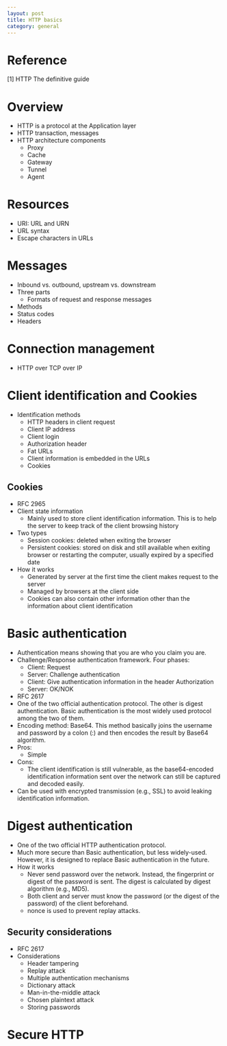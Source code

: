 ```yaml
---
layout: post
title: HTTP basics
category: general
---
```


# Reference
[1] HTTP The definitive guide

# Overview
- HTTP is a protocol at the Application layer
- HTTP transaction, messages
- HTTP architecture components
  - Proxy
  - Cache
  - Gateway
  - Tunnel
  - Agent

# Resources
- URI: URL and URN
- URL syntax
- Escape characters in URLs

# Messages
- Inbound vs. outbound, upstream vs. downstream
- Three parts
  - Formats of request and response messages
- Methods
- Status codes
- Headers

# Connection management
- HTTP over TCP over IP

# Client identification and Cookies
- Identification methods
  - HTTP headers in client request
  - Client IP address
  - Client login
   - Authorization header
  - Fat URLs
   - Client information is embedded in the URLs
  - Cookies

## Cookies
- RFC 2965
- Client state information
  - Mainly used to store client identification information. This is to help the server to keep track of the client browsing history
- Two types
  - Session cookies: deleted when exiting the browser
  - Persistent cookies: stored on disk and still available when exiting browser or restarting the computer, usually expired by a specified date
- How it works
  - Generated by server at the first time the client makes request to the server
  - Managed by browsers at the client side
  - Cookies can also contain other information other than the information about client identification

# Basic authentication
- Authentication means showing that you are who you claim you are.
- Challenge/Response authentication framework. Four phases:
  - Client: Request
  - Server: Challenge authentication
  - Client: Give authentication information in the header Authorization
  - Server: OK/NOK
- RFC 2617
- One of the two official authentication protocol. The other is digest authentication. Basic authentication is the most widely used protocol among the two of them.
- Encoding method: Base64. This method basically joins the username and password by a colon (:) and then encodes the result by Base64 algorithm.
- Pros:
  - Simple
- Cons:
  - The client identification is still vulnerable, as the base64-encoded identification information sent over the network can still be captured and decoded easily.
- Can be used with encrypted transmission (e.g., SSL) to avoid leaking identification information.

# Digest authentication
- One of the two official HTTP authentication protocol.
- Much more secure than Basic authentication, but less widely-used. However, it is designed to replace Basic authentication in the future.
- How it works
  - Never send password over the network. Instead, the fingerprint or digest of the password is sent. The digest is calculated by digest algorithm (e.g., MD5).
  - Both client and server must know the password (or the digest of the password) of the client beforehand.
  - nonce is used to prevent replay attacks.

## Security considerations
- RFC 2617
- Considerations
  - Header tampering
  - Replay attack
  - Multiple authentication mechanisms
  - Dictionary attack
  - Man-in-the-middle attack
  - Chosen plaintext attack
  - Storing passwords

# Secure HTTP
